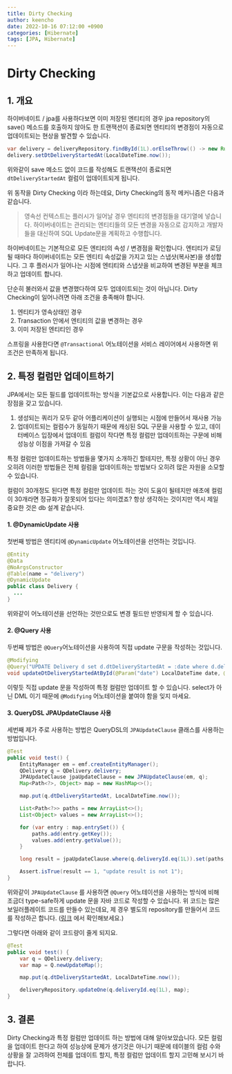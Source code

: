 ```yaml
---
title: Dirty Checking
author: keencho
date: 2022-10-16 07:12:00 +0900
categories: [Hibernate]
tags: [JPA, Hibernate]
---
```


# **Dirty Checking**

## **1. 개요**
하이버네이트 / jpa를 사용하다보면 이미 저장된 엔티티의 경우 jpa repository의 save() 메소드를 호출하지 않아도 한 트랜잭션이 종료되면 엔티티의 변경점이 자동으로 업데이트되는 현상을 발견할 수 있습니다.

```java
var delivery = deliveryRepository.findById(1L).orElseThrow(() -> new RuntimeException("delivery entity not exist!"));
delivery.setDtDeliveryStartedAt(LocalDateTime.now());
```

위와같이 save 메소드 없이 코드를 작성해도 트랜잭션이 종료되면 `dtDeliveryStartedAt` 컬럼이 업데이트되게 됩니다.

위 동작을 Dirty Checking 이라 하는데요, Dirty Checking의 동작 메커니즘은 다음과 같습니다.

> 영속선 컨텍스트는 플러시가 일어날 경우 엔티티의 변경점들을 대기열에 넣습니다.
> 하이버네이트는 관리되는 엔티티들의 모든 변경을 자동으로 감지하고 개발자들을 대신하여 SQL Update문을 계획하고 수행합니다.

하이버네이트는 기본적으로 모든 엔티티의 속성 / 변경점을 확인합니다. 엔티티가 로딩될 때마다 하이버네이트는 모든 엔티티 속성값을 가지고 있는 스냅샷(복사본)을 생성합니다. 그 후 플러시가 일어나는 시점에 엔티티와 스냅샷을 비교하여 변경된 부분을 체크하고 업데이트 합니다.

단순히 불러와서 값을 변경했다하여 모두 업데이트되는 것이 아닙니다. Dirty Checking이 일어나려면 아래 조건을 충족해야 합니다.

1. 엔티티가 영속상태인 경우
2. Transaction 안에서 엔티티의 값을 변경하는 경우
3. 이미 저장된 엔티티인 경우

스프링을 사용한다면 `@Transactional` 어노테이션을 서비스 레이어에서 사용하면 위 조건은 만족하게 됩니다.

## **2. 특정 컬럼만 업데이트하기**
JPA에서는 모든 필드를 업데이트하는 방식을 기본값으로 사용합니다. 이는 다음과 같은 장점을 갖고 있습니다.

1. 생성되는 쿼리가 모두 같아 어플리케이션이 실행되는 시점에 만들어서 재사용 가능
2. 업데이트되는 컬럼수가 동일하기 때문에 캐싱된 SQL 구문을 사용할 수 있고, 데이터베이스 입장에서 업데이트 컬럼이 작다면 특정 컬럼만 업데이트하는 구문에 비해 성능상 이점을 가져갈 수 있음

특정 컬럼만 업데이트하는 방법들을 몇가지 소개하긴 할테지만, 특정 상황이 아닌 경우 오히려 이러한 방법들은 전체 컬럼을 업데이트하는 방법보다 오히려 많은 자원을 소모할 수 있습니다.

컬럼이 30개정도 된다면 특정 컬럼만 업데이트 하는 것이 도움이 될테지만 애초에 컬럼이 30개라면 정규화가 잘못되어 있다는 의미겠죠? 항상 생각하는 것이지만 역시 제일 중요한 것은 db 설계 같습니다.

#### **1. @DynamicUpdate 사용**
첫번째 방법은 엔티티에 `@DynamicUpdate` 어노테이션을 선언하는 것입니다.

```java
@Entity
@Data
@NoArgsConstructor
@Table(name = "delivery")
@DynamicUpdate
public class Delivery {
  ...
}
```

위와같이 어노테이션을 선언하는 것만으로도 변경 필드만 반영되게 할 수 있습니다.

#### **2. @Query 사용**
두번째 방법은 `@Query`어노테이션을 사용하여 직접 update 구문을 작성하는 것입니다.

```java
@Modifying
@Query("UPDATE Delivery d set d.dtDeliveryStartedAt = :date where d.deliveryId = :id")
void updateDtDeliveryStartedAtById(@Param("date") LocalDateTime date, @Param("id") Long id);
```

이렇듯 직접 update 문을 작성하여 특정 컬럼만 업데이트 할 수 있습니다. select가 아닌 DML 이기 때문에 `@Modifying` 어노테이션을 붙여야 함을 잊지 마세요.

#### **3. QueryDSL JPAUpdateClause 사용**
세번째 제가 주로 사용하는 방법은 QueryDSL의 `JPAUpdateClause` 클래스를 사용하는 방법입니다.

```java
@Test
public void test() {
    EntityManager em = emf.createEntityManager();
    QDelivery q = QDelivery.delivery;
    JPAUpdateClause jpaUpdateClause = new JPAUpdateClause(em, q);
    Map<Path<?>, Object> map = new HashMap<>();

    map.put(q.dtDeliveryStartedAt, LocalDateTime.now());

    List<Path<?>> paths = new ArrayList<>();
    List<Object> values = new ArrayList<>();

    for (var entry : map.entrySet()) {
        paths.add(entry.getKey());
        values.add(entry.getValue());
    }

    long result = jpaUpdateClause.where(q.deliveryId.eq(1L)).set(paths, values).execute();

    Assert.isTrue(result == 1, "update result is not 1");
}
```

위와같이 `JPAUpdateClause` 를 사용하면 `@Query` 어노테이션을 사용하는 방식에 비해 조금더 type-safe하게 update 문을 자바 코드로 작성할 수 있습니다. 위 코드는 많은 보일러플레이트 코드를 만들수 있는데요, 제 경우 별도의 repository를 만들어서 코드를 작성하곤 합니다. ([링크](https://github.com/keencho/lib-spring/tree/master/src/main/java/com/keencho/lib/spring/jpa/querydsl/repository) 에서 확인해보세요.)

그렇다면 아래와 같이 코드량이 줄게 되지요.

```java
@Test
public void test() {
    var q = QDelivery.delivery;
    var map = Q.newUpdateMap();

    map.put(q.dtDeliveryStartedAt, LocalDateTime.now());

    deliveryRepository.updateOne(q.deliveryId.eq(1L), map);
}
```

## **3. 결론**
Dirty Checking과 특정 컬럼만 업데이트 하는 방법에 대해 알아보았습니다. 모든 컬럼을 업데이트 한다고 하여 성능상에 문제가 생기것은 아니기 때문에 테이블의 컬럼 수와 상황을 잘 고려하여 전체를 업데이트 할지, 특정 컬럼만 업데이트 할지 고민해 보시기 바랍니다.


